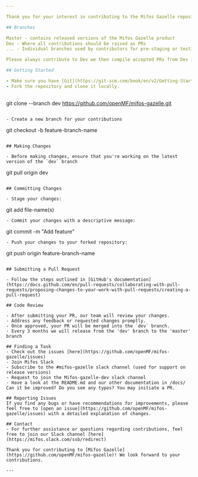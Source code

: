 ```yaml
---

Thank you for your interest in contributing to the Mifos Gazelle repository! Your contributions are important and will help to improve the project for everyone. Before you begin, please consider the guidelines below.

## Branches

Master - contains released versions of the Mifos Gazelle product
Dev - Where all contributions should be raised as PRs
... - Individual branches used by contributors for pre-staging or testing

Please always contribute to Dev we then compile accepted PRs from Dev into releases within the community and publish these every 3 months.

## Getting Started

- Make sure you have [Git](https://git-scm.com/book/en/v2/Getting-Started-Installing-Git) installed on your machine.
- Fork the repository and clone it locally.
  
  ```
  git clone --branch dev https://github.com/openMF/mifos-gazelle.git
  ```
  
- Create a new branch for your contributions
  
  ```
  git checkout -b feature-branch-name
  ```

## Making Changes

- Before making changes, ensure that you're working on the latest version of the `dev` branch
  
  ```
  git pull origin dev
  ```

## Committing Changes

- Stage your changes:
  
  ```
  git add file-name(s)
  ```
- Commit your changes with a descriptive message:
  
  ```
  git commit -m "Add feature"
  ```
- Push your changes to your forked repository:
  
  ```
  git push origin feature-branch-name
  ```

## Submitting a Pull Request

- Follow the steps outlined in [GitHub's documentation](https://docs.github.com/en/pull-requests/collaborating-with-pull-requests/proposing-changes-to-your-work-with-pull-requests/creating-a-pull-request)

## Code Review

- After submitting your PR, our team will review your changes.
- Address any feedback or requested changes promptly.
- Once approved, your PR will be merged into the `dev` branch.
- Every 3 months we will release from the 'dev' branch to the 'master' branch

## Finding a Task
- Check out the issues [here](https://github.com/openMF/mifos-gazelle/issues)
- Join Mifos Slack
- Subscribe to the #mifos-gazelle slack channel (used for support on release versions)
- Request to join the Mifos-gazelle-dev slack channel
- Have a look at the README.md and our other documentation in /docs/ Can it be improved? Do you see any typos? You may initiate a PR.

## Reporting Issues
If you find any bugs or have recommendations for improvements, please feel free to [open an issue](https://github.com/openMF/mifos-gazelle/issues) with a detailed explanation of changes.

## Contact
- For further assistance or questions regarding contributions, feel free to join our Slack channel [here](https://mifos.slack.com/ssb/redirect)

Thank you for contributing to [Mifos Gazelle](https://github.com/openMF/mifos-gazelle)! We look forward to your contributions.

---
```

